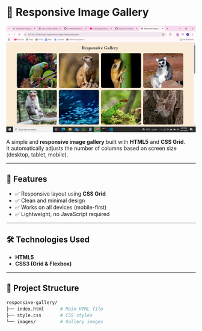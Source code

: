 # 📸 Responsive Image Gallery

![Gallery Preview](image.png)

A simple and **responsive image gallery** built with **HTML5** and **CSS Grid**.  
It automatically adjusts the number of columns based on screen size (desktop, tablet, mobile).  

---

## 🚀 Features
- ✅ Responsive layout using **CSS Grid**
- ✅ Clean and minimal design
- ✅ Works on all devices (mobile-first)
- ✅ Lightweight, no JavaScript required

---

## 🛠️ Technologies Used
- **HTML5**
- **CSS3 (Grid & Flexbox)**

---

## 📂 Project Structure
```bash
responsive-gallery/
├── index.html      # Main HTML file
├── style.css       # CSS styles
└── images/         # Gallery images
